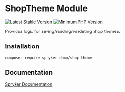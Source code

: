 # ShopTheme Module
[![Latest Stable Version](https://poser.pugx.org/spryker-demo/shop-theme/v/stable.svg)](https://packagist.org/packages/spryker-demo/shop-theme)
[![Minimum PHP Version](https://img.shields.io/badge/php-%3E%3D%207.4-8892BF.svg)](https://php.net/)

Provides logic for saving/reading/validating shop themes.

## Installation

```
composer require spryker-demo/shop-theme
```

## Documentation

[Spryker Documentation](https://academy.spryker.com/developing_with_spryker/module_guide/modules.html)

